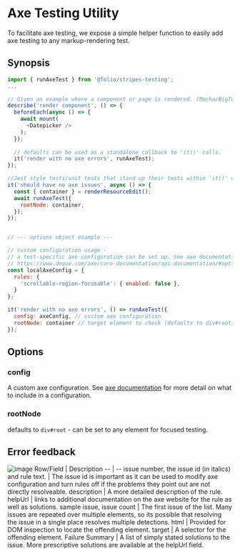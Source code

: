 # Axe Testing Utility

To facilitate axe testing, we expose a simple helper function to easily add axe testing to any markup-rendering test.

## Synopsis

```js
import { runAxeTest } from '@folio/stripes-testing';
...

// Given an example where a component or page is rendered. (Mocha/BigTest tests)
describe('render component', () => {
  beforeEach(async () => {
    await mount(
      <Datepicker />
    );
  });
  
  // defaults can be used as a standalone callback to 'it()' calls.
  it('render with no axe errors', runAxeTest);
});

//Jest style tests/unit tests that stand up their tests within 'it()' calls should use an async callback.
it('should have no axe issues', async () => {
  const { container } = renderResourceEdit();
  await runAxeTest({
    rootNode: container,
  });
});


// --- options object example ---

// custom configuration usage -
// a test-specific axe configuration can be set up. See axe documentation for available fields.
// https://www.deque.com/axe/core-documentation/api-documentation/#options-parameter
const localAxeConfig = {
  rules: {
    'scrollable-region-focusable': { enabled: false },
  }
};

it('render with no axe errors', () => runAxeTest({
  config: axeConfig, // custom axe configuration
  rootNode: container // target element to check (defaults to div#root)
});

```

## Options
### config
A custom axe configuration. See [axe documentation](https://www.deque.com/axe/core-documentation/api-documentation/#options-parameter) for more detail on what to include in a configuration.

### rootNode
defaults to `div#root` - can be set to any element for focused testing.

## Error feedback
![image](https://user-images.githubusercontent.com/20704067/139138969-c30f185a-f56d-49a7-9f2c-ccbae38d5f75.png)
Row/Field | Description
-- | --
issue number, the issue id (in italics) and rule text. | The issue id is important as it can be used to modify axe configuration and turn rules off if the problems they point out are not directly resolveable.
description | A more detailed description of the rule.
helpUrl | links to additional documentation on the axe website for the rule as well as solutions.
sample issue, issue count | The first issue of the list. Many issues are repeated over multiple elements, so its possible that resolving the issue in a single place resolves multiple detections.
html | Provided for DOM inspection to locate the offending element.
target | A selector for the offending element.
Failure Summary  | A list of simply stated solutions to the issue. More prescriptive solutions are available at the helpUrl field.
